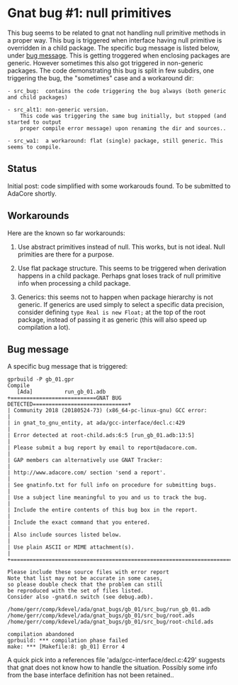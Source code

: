 # Gnat bug #1: null primitives
This bug seems to be related to gnat not handling null primitive methods in a proper way.
This bug is triggered when interface having null primitive is overridden in a child package.
The specific bug message is listed below, under [bug message](#Bug-message).
This is getting troggered when enclosing packages are generic. However sometimes this also 
got triggered in non-generic packages. The code demonstrating this bug is split in few subdirs,
one triggering the bug, the "sometimes" case and a workaround dir:

    - src_bug:  contains the code triggering the bug always (both generic and child packages)
    
    - src_alt1: non-generic version. 
        This code was triggering the same bug initially, but stopped (and started to output 
        proper compile error message) upon renaming the dir and sources..
        
    - src_wa1:  a workaround: flat (single) package, still generic. This seems to compile.


## Status
Initial post: code simplified with some workarouds found. To be submitted to AdaCore shortly.

## Workarounds
Here are the known so far workarounds:
1. Use abstract primitives instead of null. This works, but is not ideal. Null primities are there for a purpose.

2. Use flat package structure. This seems to be triggered when derivation happens in a child package. Perhaps gnat loses track of null primitive info when processing a child package.

3. Generics: this seems not to happen when package hierarchy is not generic. If generics are used simply to select a specific data precision, consider defining `type Real is new Float;` at the top of the root package, instead of passing it as generic (this will also speed up compilation a lot). 

## Bug message
A specific bug message that is triggered:
```
gprbuild -P gb_01.gpr
Compile
   [Ada]          run_gb_01.adb
+===========================GNAT BUG DETECTED==============================+
| Community 2018 (20180524-73) (x86_64-pc-linux-gnu) GCC error:            |
| in gnat_to_gnu_entity, at ada/gcc-interface/decl.c:429                   |
| Error detected at root-child.ads:6:5 [run_gb_01.adb:13:5]                |
| Please submit a bug report by email to report@adacore.com.               |
| GAP members can alternatively use GNAT Tracker:                          |
| http://www.adacore.com/ section 'send a report'.                         |
| See gnatinfo.txt for full info on procedure for submitting bugs.         |
| Use a subject line meaningful to you and us to track the bug.            |
| Include the entire contents of this bug box in the report.               |
| Include the exact command that you entered.                              |
| Also include sources listed below.                                       |
| Use plain ASCII or MIME attachment(s).                                   |
+==========================================================================+

Please include these source files with error report
Note that list may not be accurate in some cases,
so please double check that the problem can still
be reproduced with the set of files listed.
Consider also -gnatd.n switch (see debug.adb).

/home/gerr/comp/kdevel/ada/gnat_bugs/gb_01/src_bug/run_gb_01.adb
/home/gerr/comp/kdevel/ada/gnat_bugs/gb_01/src_bug/root.ads
/home/gerr/comp/kdevel/ada/gnat_bugs/gb_01/src_bug/root-child.ads

compilation abandoned
gprbuild: *** compilation phase failed
make: *** [Makefile:8: gb_01] Error 4
```

A quick pick into a references file 'ada/gcc-interface/decl.c:429' suggests that gnat does not know how to handle the situation. Possibly some info from the base interface definition has not been retained..
